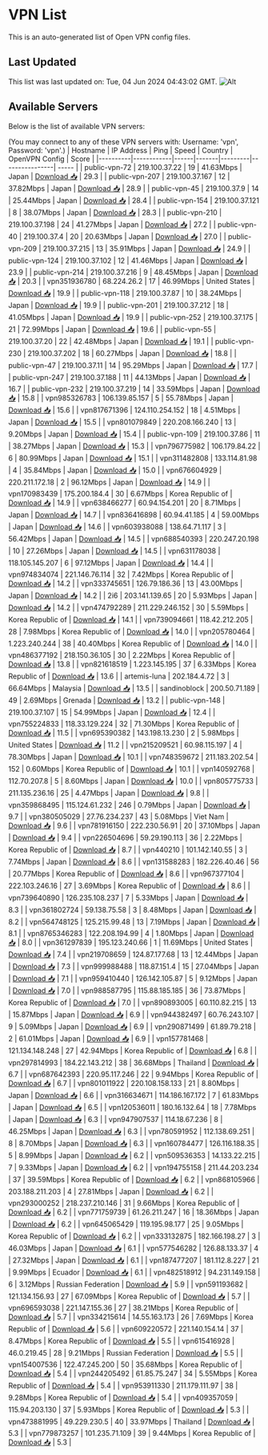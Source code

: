 # VPN List

This is an auto-generated list of Open VPN config files.

## Last Updated

This list was last updated on: Tue, 04 Jun 2024 04:43:02 GMT.
![Alt](https://repobeats.axiom.co/api/embed/186b98318ef1479477931607c1ad7d823f12451f.svg "Repobeats analytics image")

## Available Servers

Below is the list of available VPN servers:

(You may connect to any of these VPN servers with: Username: 'vpn', Password: 'vpn'.)
| Hostname | IP Address | Ping | Speed | Country | OpenVPN Config | Score |
|----------|------------|------|-------|---------|----------------| ----- |
| public-vpn-72 | 219.100.37.22 | 19 | 41.63Mbps | Japan | [Download 📥](./configs/server_0_JP.ovpn) | 29.3 |
| public-vpn-207 | 219.100.37.167 | 12 | 37.82Mbps | Japan | [Download 📥](./configs/server_1_JP.ovpn) | 28.9 |
| public-vpn-45 | 219.100.37.9 | 14 | 25.44Mbps | Japan | [Download 📥](./configs/server_2_JP.ovpn) | 28.4 |
| public-vpn-154 | 219.100.37.121 | 8 | 38.07Mbps | Japan | [Download 📥](./configs/server_3_JP.ovpn) | 28.3 |
| public-vpn-210 | 219.100.37.198 | 24 | 41.27Mbps | Japan | [Download 📥](./configs/server_4_JP.ovpn) | 27.2 |
| public-vpn-40 | 219.100.37.4 | 20 | 20.63Mbps | Japan | [Download 📥](./configs/server_5_JP.ovpn) | 27.0 |
| public-vpn-209 | 219.100.37.215 | 13 | 35.91Mbps | Japan | [Download 📥](./configs/server_6_JP.ovpn) | 24.9 |
| public-vpn-124 | 219.100.37.102 | 12 | 41.46Mbps | Japan | [Download 📥](./configs/server_7_JP.ovpn) | 23.9 |
| public-vpn-214 | 219.100.37.216 | 9 | 48.45Mbps | Japan | [Download 📥](./configs/server_8_JP.ovpn) | 20.3 |
| vpn351936780 | 68.224.26.2 | 17 | 46.99Mbps | United States | [Download 📥](./configs/server_9_US.ovpn) | 19.9 |
| public-vpn-118 | 219.100.37.87 | 10 | 38.24Mbps | Japan | [Download 📥](./configs/server_10_JP.ovpn) | 19.9 |
| public-vpn-201 | 219.100.37.212 | 18 | 41.05Mbps | Japan | [Download 📥](./configs/server_11_JP.ovpn) | 19.9 |
| public-vpn-252 | 219.100.37.175 | 21 | 72.99Mbps | Japan | [Download 📥](./configs/server_12_JP.ovpn) | 19.6 |
| public-vpn-55 | 219.100.37.20 | 22 | 42.48Mbps | Japan | [Download 📥](./configs/server_13_JP.ovpn) | 19.1 |
| public-vpn-230 | 219.100.37.202 | 18 | 60.27Mbps | Japan | [Download 📥](./configs/server_14_JP.ovpn) | 18.8 |
| public-vpn-47 | 219.100.37.11 | 14 | 95.29Mbps | Japan | [Download 📥](./configs/server_15_JP.ovpn) | 17.7 |
| public-vpn-247 | 219.100.37.188 | 11 | 44.13Mbps | Japan | [Download 📥](./configs/server_16_JP.ovpn) | 16.7 |
| public-vpn-232 | 219.100.37.219 | 14 | 33.59Mbps | Japan | [Download 📥](./configs/server_17_JP.ovpn) | 15.8 |
| vpn985326783 | 106.139.85.157 | 5 | 55.78Mbps | Japan | [Download 📥](./configs/server_18_JP.ovpn) | 15.6 |
| vpn817671396 | 124.110.254.152 | 18 | 4.51Mbps | Japan | [Download 📥](./configs/server_19_JP.ovpn) | 15.5 |
| vpn801079849 | 220.208.166.240 | 13 | 9.20Mbps | Japan | [Download 📥](./configs/server_20_JP.ovpn) | 15.4 |
| public-vpn-109 | 219.100.37.86 | 11 | 38.27Mbps | Japan | [Download 📥](./configs/server_21_JP.ovpn) | 15.3 |
| vpn796775982 | 106.179.84.22 | 6 | 80.99Mbps | Japan | [Download 📥](./configs/server_22_JP.ovpn) | 15.1 |
| vpn311482808 | 133.114.81.98 | 4 | 35.84Mbps | Japan | [Download 📥](./configs/server_23_JP.ovpn) | 15.0 |
| vpn676604929 | 220.211.172.18 | 2 | 96.12Mbps | Japan | [Download 📥](./configs/server_24_JP.ovpn) | 14.9 |
| vpn170983439 | 175.200.184.4 | 30 | 6.67Mbps | Korea Republic of | [Download 📥](./configs/server_25_KR.ovpn) | 14.9 |
| vpn638466277 | 60.94.154.201 | 20 | 8.71Mbps | Japan | [Download 📥](./configs/server_26_JP.ovpn) | 14.7 |
| vpn836416898 | 60.94.41.185 | 4 | 59.00Mbps | Japan | [Download 📥](./configs/server_27_JP.ovpn) | 14.6 |
| vpn603938088 | 138.64.71.117 | 3 | 56.42Mbps | Japan | [Download 📥](./configs/server_28_JP.ovpn) | 14.5 |
| vpn688540393 | 220.247.20.198 | 10 | 27.26Mbps | Japan | [Download 📥](./configs/server_29_JP.ovpn) | 14.5 |
| vpn631178038 | 118.105.145.207 | 6 | 97.12Mbps | Japan | [Download 📥](./configs/server_30_JP.ovpn) | 14.4 |
| vpn974834074 | 221.146.76.114 | 32 | 7.42Mbps | Korea Republic of | [Download 📥](./configs/server_31_KR.ovpn) | 14.2 |
| vpn333745651 | 126.79.186.36 | 13 | 43.00Mbps | Japan | [Download 📥](./configs/server_32_JP.ovpn) | 14.2 |
| 2i6 | 203.141.139.65 | 20 | 5.93Mbps | Japan | [Download 📥](./configs/server_33_JP.ovpn) | 14.2 |
| vpn474792289 | 211.229.246.152 | 30 | 5.59Mbps | Korea Republic of | [Download 📥](./configs/server_34_KR.ovpn) | 14.1 |
| vpn739094661 | 118.42.212.205 | 28 | 7.98Mbps | Korea Republic of | [Download 📥](./configs/server_35_KR.ovpn) | 14.0 |
| vpn205780464 | 1.223.240.244 | 38 | 40.40Mbps | Korea Republic of | [Download 📥](./configs/server_36_KR.ovpn) | 14.0 |
| vpn486377192 | 218.150.36.105 | 30 | 2.22Mbps | Korea Republic of | [Download 📥](./configs/server_37_KR.ovpn) | 13.8 |
| vpn821618519 | 1.223.145.195 | 37 | 6.33Mbps | Korea Republic of | [Download 📥](./configs/server_38_KR.ovpn) | 13.6 |
| artemis-luna | 202.184.4.72 | 3 | 66.64Mbps | Malaysia | [Download 📥](./configs/server_39_MY.ovpn) | 13.5 |
| sandinoblock | 200.50.71.189 | 49 | 2.69Mbps | Grenada | [Download 📥](./configs/server_40_GD.ovpn) | 13.2 |
| public-vpn-148 | 219.100.37.107 | 15 | 54.99Mbps | Japan | [Download 📥](./configs/server_41_JP.ovpn) | 12.4 |
| vpn755224833 | 118.33.129.224 | 32 | 71.30Mbps | Korea Republic of | [Download 📥](./configs/server_42_KR.ovpn) | 11.5 |
| vpn695390382 | 143.198.13.230 | 2 | 5.98Mbps | United States | [Download 📥](./configs/server_43_US.ovpn) | 11.2 |
| vpn215209521 | 60.98.115.197 | 4 | 78.30Mbps | Japan | [Download 📥](./configs/server_44_JP.ovpn) | 10.1 |
| vpn748359672 | 211.183.202.54 | 152 | 0.60Mbps | Korea Republic of | [Download 📥](./configs/server_45_KR.ovpn) | 10.1 |
| vpn140592768 | 112.70.207.8 | 5 | 8.60Mbps | Japan | [Download 📥](./configs/server_46_JP.ovpn) | 10.0 |
| vpn805775733 | 211.135.236.16 | 25 | 4.47Mbps | Japan | [Download 📥](./configs/server_47_JP.ovpn) | 9.8 |
| vpn359868495 | 115.124.61.232 | 246 | 0.79Mbps | Japan | [Download 📥](./configs/server_48_JP.ovpn) | 9.7 |
| vpn380505029 | 27.76.234.237 | 43 | 5.08Mbps | Viet Nam | [Download 📥](./configs/server_49_VN.ovpn) | 9.6 |
| vpn781916150 | 222.230.56.91 | 20 | 37.10Mbps | Japan | [Download 📥](./configs/server_50_JP.ovpn) | 9.4 |
| vpn226504696 | 59.29.190.113 | 36 | 2.22Mbps | Korea Republic of | [Download 📥](./configs/server_51_KR.ovpn) | 8.7 |
| vpn440210 | 101.142.140.55 | 3 | 7.74Mbps | Japan | [Download 📥](./configs/server_52_JP.ovpn) | 8.6 |
| vpn131588283 | 182.226.40.46 | 56 | 20.77Mbps | Korea Republic of | [Download 📥](./configs/server_53_KR.ovpn) | 8.6 |
| vpn967377104 | 222.103.246.16 | 27 | 3.69Mbps | Korea Republic of | [Download 📥](./configs/server_54_KR.ovpn) | 8.6 |
| vpn739640890 | 126.235.108.237 | 7 | 5.33Mbps | Japan | [Download 📥](./configs/server_55_JP.ovpn) | 8.3 |
| vpn361802724 | 59.138.75.58 | 3 | 8.48Mbps | Japan | [Download 📥](./configs/server_56_JP.ovpn) | 8.2 |
| vpn564748125 | 125.215.99.48 | 13 | 7.19Mbps | Japan | [Download 📥](./configs/server_57_JP.ovpn) | 8.1 |
| vpn8765346283 | 122.208.194.99 | 4 | 1.80Mbps | Japan | [Download 📥](./configs/server_58_JP.ovpn) | 8.0 |
| vpn361297839 | 195.123.240.66 | 1 | 11.69Mbps | United States | [Download 📥](./configs/server_59_US.ovpn) | 7.4 |
| vpn219708659 | 124.87.177.68 | 13 | 12.44Mbps | Japan | [Download 📥](./configs/server_60_JP.ovpn) | 7.3 |
| vpn999988488 | 118.87.151.4 | 15 | 27.04Mbps | Japan | [Download 📥](./configs/server_61_JP.ovpn) | 7.1 |
| vpn959410440 | 126.142.105.87 | 5 | 9.12Mbps | Japan | [Download 📥](./configs/server_62_JP.ovpn) | 7.0 |
| vpn988587795 | 115.88.185.185 | 36 | 73.87Mbps | Korea Republic of | [Download 📥](./configs/server_63_KR.ovpn) | 7.0 |
| vpn890893005 | 60.110.82.215 | 13 | 15.87Mbps | Japan | [Download 📥](./configs/server_64_JP.ovpn) | 6.9 |
| vpn944382497 | 60.76.243.107 | 9 | 5.09Mbps | Japan | [Download 📥](./configs/server_65_JP.ovpn) | 6.9 |
| vpn290871499 | 61.89.79.218 | 2 | 61.01Mbps | Japan | [Download 📥](./configs/server_66_JP.ovpn) | 6.9 |
| vpn157781468 | 121.134.148.248 | 27 | 42.94Mbps | Korea Republic of | [Download 📥](./configs/server_67_KR.ovpn) | 6.8 |
| vpn297814993 | 184.22.143.212 | 38 | 36.68Mbps | Thailand | [Download 📥](./configs/server_68_TH.ovpn) | 6.7 |
| vpn687642393 | 220.95.117.246 | 22 | 9.94Mbps | Korea Republic of | [Download 📥](./configs/server_69_KR.ovpn) | 6.7 |
| vpn801011922 | 220.108.158.133 | 21 | 8.80Mbps | Japan | [Download 📥](./configs/server_70_JP.ovpn) | 6.6 |
| vpn316634671 | 114.186.167.172 | 7 | 61.83Mbps | Japan | [Download 📥](./configs/server_71_JP.ovpn) | 6.5 |
| vpn120536011 | 180.16.132.64 | 18 | 7.78Mbps | Japan | [Download 📥](./configs/server_72_JP.ovpn) | 6.3 |
| vpn947907537 | 114.18.67.236 | 8 | 46.25Mbps | Japan | [Download 📥](./configs/server_73_JP.ovpn) | 6.3 |
| vpn780591952 | 112.138.69.251 | 8 | 8.70Mbps | Japan | [Download 📥](./configs/server_74_JP.ovpn) | 6.3 |
| vpn160784477 | 126.116.188.35 | 5 | 8.99Mbps | Japan | [Download 📥](./configs/server_75_JP.ovpn) | 6.2 |
| vpn509536353 | 14.133.22.215 | 7 | 9.33Mbps | Japan | [Download 📥](./configs/server_76_JP.ovpn) | 6.2 |
| vpn194755158 | 211.44.203.234 | 37 | 39.59Mbps | Korea Republic of | [Download 📥](./configs/server_77_KR.ovpn) | 6.2 |
| vpn868105966 | 203.188.211.203 | 4 | 27.81Mbps | Japan | [Download 📥](./configs/server_78_JP.ovpn) | 6.2 |
| vpn293000252 | 218.237.210.146 | 31 | 9.66Mbps | Korea Republic of | [Download 📥](./configs/server_79_KR.ovpn) | 6.2 |
| vpn771759739 | 61.26.211.247 | 16 | 18.36Mbps | Japan | [Download 📥](./configs/server_80_JP.ovpn) | 6.2 |
| vpn645065429 | 119.195.98.177 | 25 | 9.05Mbps | Korea Republic of | [Download 📥](./configs/server_81_KR.ovpn) | 6.2 |
| vpn333132875 | 182.166.198.27 | 3 | 46.03Mbps | Japan | [Download 📥](./configs/server_82_JP.ovpn) | 6.1 |
| vpn577546282 | 126.88.133.37 | 4 | 27.32Mbps | Japan | [Download 📥](./configs/server_83_JP.ovpn) | 6.1 |
| vpn187477207 | 181.112.8.227 | 21 | 9.99Mbps | Ecuador | [Download 📥](./configs/server_84_EC.ovpn) | 6.1 |
| vpn482518912 | 94.231.149.158 | 6 | 3.12Mbps | Russian Federation | [Download 📥](./configs/server_85_RU.ovpn) | 5.9 |
| vpn591193682 | 121.134.156.93 | 27 | 67.09Mbps | Korea Republic of | [Download 📥](./configs/server_86_KR.ovpn) | 5.7 |
| vpn696593038 | 221.147.155.36 | 27 | 38.21Mbps | Korea Republic of | [Download 📥](./configs/server_87_KR.ovpn) | 5.7 |
| vpn334215614 | 14.55.163.173 | 26 | 7.69Mbps | Korea Republic of | [Download 📥](./configs/server_88_KR.ovpn) | 5.6 |
| vpn609220572 | 221.140.154.14 | 37 | 8.47Mbps | Korea Republic of | [Download 📥](./configs/server_89_KR.ovpn) | 5.5 |
| vpn615416928 | 46.0.219.45 | 28 | 9.21Mbps | Russian Federation | [Download 📥](./configs/server_90_RU.ovpn) | 5.5 |
| vpn154007536 | 122.47.245.200 | 50 | 35.68Mbps | Korea Republic of | [Download 📥](./configs/server_91_KR.ovpn) | 5.4 |
| vpn244205492 | 61.85.75.247 | 34 | 5.55Mbps | Korea Republic of | [Download 📥](./configs/server_92_KR.ovpn) | 5.4 |
| vpn953911330 | 211.179.111.97 | 38 | 9.28Mbps | Korea Republic of | [Download 📥](./configs/server_93_KR.ovpn) | 5.4 |
| vpn409357059 | 115.94.203.130 | 37 | 5.93Mbps | Korea Republic of | [Download 📥](./configs/server_94_KR.ovpn) | 5.3 |
| vpn473881995 | 49.229.230.5 | 40 | 33.97Mbps | Thailand | [Download 📥](./configs/server_95_TH.ovpn) | 5.3 |
| vpn779873257 | 101.235.71.109 | 39 | 9.44Mbps | Korea Republic of | [Download 📥](./configs/server_96_KR.ovpn) | 5.3 |
